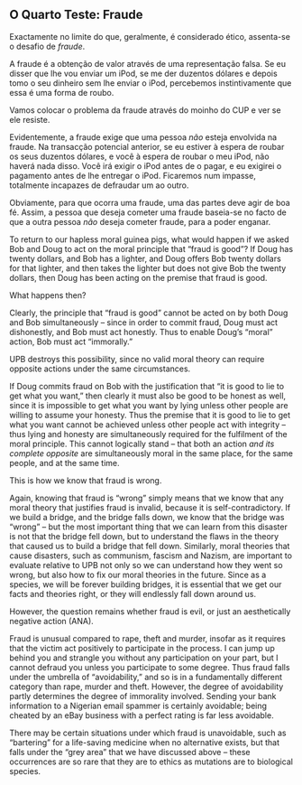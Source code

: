 ## O Quarto Teste: Fraude

Exactamente no limite do que, geralmente, é considerado ético, assenta-se o desafio de *fraude*.

A fraude é a obtenção de valor através de uma representação falsa. Se eu disser que lhe vou enviar um iPod, se me der duzentos dólares e depois tomo o seu dinheiro sem lhe enviar o iPod, percebemos instintivamente que essa é uma forma de roubo.

Vamos colocar o problema da fraude através do moinho do CUP e ver se ele resiste.

Evidentemente, a fraude exige que uma pessoa *não* esteja envolvida na fraude. Na transacção potencial anterior, se eu estiver à espera de roubar os seus duzentos dólares, e você à espera de roubar o meu iPod, não haverá nada disso. Você irá exigir o iPod antes de o pagar, e eu exigirei o pagamento antes de lhe entregar o iPod. Ficaremos num impasse, totalmente incapazes de defraudar um ao outro.

Obviamente, para que ocorra uma fraude, uma das partes deve agir de boa fé. Assim, a pessoa que deseja cometer uma fraude baseia-se no facto de que a outra pessoa *não* deseja cometer fraude, para a poder enganar.

To return to our hapless moral guinea pigs, what would happen if we asked Bob and Doug to act on the moral principle that “fraud is good”? If Doug has twenty dollars, and Bob has a lighter, and Doug offers Bob twenty dollars for that lighter, and then takes the lighter but does not give Bob the twenty dollars, then Doug has been acting on the premise that fraud is good.

What happens then?

Clearly, the principle that “fraud is good” cannot be acted on by both Doug and Bob simultaneously – since in order to commit fraud, Doug must act dishonestly, and Bob must act honestly. Thus to enable Doug’s “moral” action, Bob must act “immorally.”

UPB destroys this possibility, since no valid moral theory can require opposite actions under the same circumstances.

If Doug commits fraud on Bob with the justification that “it is good to lie to get what you want,” then clearly it must also be good to be honest as well, since it is impossible to get what you want by lying unless other people are willing to assume your honesty. Thus the premise that it is good to lie to get what you want cannot be achieved unless other people act with integrity – thus lying and honesty are simultaneously required for the fulfilment of the moral principle. This cannot logically stand – that both an action *and its complete opposite* are simultaneously moral in the same place, for the same people, and at the same time.

This is how we know that fraud is wrong.

Again, knowing that fraud is “wrong” simply means that we know that any moral theory that justifies fraud is invalid, because it is self-contradictory. If we build a bridge, and the bridge falls down, we know that the bridge was “wrong” – but the most important thing that we can learn from this disaster is not that the bridge fell down, but to understand the flaws in the theory that caused us to build a bridge that fell down. Similarly, moral theories that cause disasters, such as communism, fascism and Nazism, are important to evaluate relative to UPB not only so we can understand how they went so wrong, but also how to fix our moral theories in the future. Since as a species, we will be forever building bridges, it is essential that we get our facts and theories right, or they will endlessly fall down around us.

However, the question remains whether fraud is evil, or just an aesthetically negative action (ANA).

Fraud is unusual compared to rape, theft and murder, insofar as it requires that the victim act positively to participate in the process. I can jump up behind you and strangle you without any participation on your part, but I cannot defraud you unless you participate to some degree. Thus fraud falls under the umbrella of “avoidability,” and so is in a fundamentally different category than rape, murder and theft. However, the degree of avoidability partly determines the degree of immorality involved. Sending your bank information to a Nigerian email spammer is certainly avoidable; being cheated by an eBay business with a perfect rating is far less avoidable.

There may be certain situations under which fraud is unavoidable, such as “bartering” for a life-saving medicine when no alternative exists, but that falls under the “grey area” that we have discussed above – these occurrences are so rare that they are to ethics as mutations are to biological species.